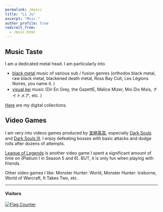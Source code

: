 ```yaml
---
permalink: /misc/
title: "Li Ju"
excerpt: "Misc."
author_profile: true
redirect_from:
  - /misc.html
---
```

## Music Taste
I am a dedicated metal head. I am particularly into
- [black metal](https://en.wikipedia.org/wiki/Black_metal) music of various sub / fusion genres (orthodox black metal, raw black metal, blackened death metal, Ross Bay Cult, Les Légions Noires, you name it. )
- [visual kei](https://en.wikipedia.org/wiki/Visual_kei) music (Dir En Grey, the GazettE, Malice Mizer, Moi Dix Mois, ナイトメア, etc. )

[Here](https://bandcamp.com/sariel_filth) are my digital collections.

## Video Games
I am very into videos games produced by [宮崎英高](https://ja.wikipedia.org/wiki/%E5%AE%AE%E5%B4%8E%E8%8B%B1%E9%AB%98), especially [Dark Souls](https://en.wikipedia.org/wiki/Dark_Souls_(video_game)) and [Dark Souls III](https://en.wikipedia.org/wiki/Dark_Souls_III). I enjoy defeating bosses with basic attacks and dodge rolls after dozens of attempts. 

[League of Legends](https://www.leagueoflegends.com/en-us/) is another video game I spent a significant amount of time on (Platium I in Season 5 and 6). BUT, it is only fun when playing with friends.

Other video games I like: Monster Hunter: World, Monster Hunter: Iceborne, World of Warcraft, It Takes Two, etc. 

---
#### Visitors
<div align="left">
<a href="http://s01.flagcounter.com/more/WC"><img src="https://s01.flagcounter.com/count/WC/bg_FFFFFF/txt_000000/border_CCCCCC/columns_2/maxflags_10/viewers_3/labels_0/pageviews_0/flags_0/percent_0/" alt="Flag Counter" border="0"></a>
</div>

